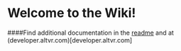 Welcome to the Wiki!
===

####Find additional documentation in the [readme](https://github.com/AltspaceVR/AltspaceSDK/blob/master/README.md) and at (developer.altvr.com)[developer.altvr.com]
